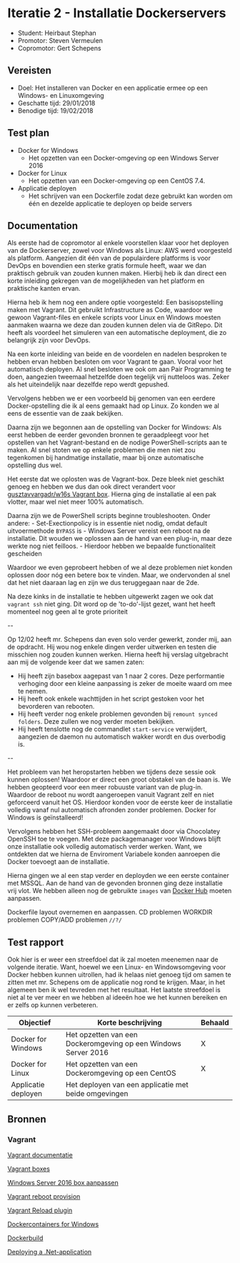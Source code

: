 # Iteratie 2 - Installatie Dockerservers

- Student: Heirbaut Stephan
- Promotor: Steven Vermeulen
- Copromotor: Gert Schepens

## Vereisten

- Doel: Het installeren van Docker en een applicatie ermee op een Windows- en Linuxomgeving
- Geschatte tijd: 29/01/2018
- Benodige tijd: 19/02/2018

## Test plan

- Docker for Windows
     - Het opzetten van een Docker-omgeving op een Windows Server 2016
- Docker for Linux
     - Het opzetten van een Docker-omgeving op een CentOS 7.4.
- Applicatie deployen
    - Het schrijven van een Dockerfile zodat deze gebruikt kan worden om één en dezelde applicatie te deployen op beide servers

## Documentation

Als eerste had de copromotor al enkele voorstellen klaar voor het deployen van de Dockerserver, zowel voor Windows als Linux:
AWS werd voorgesteld als platform. Aangezien dit één van de populairdere platforms is voor DevOps en bovendien een sterke gratis formule heeft, waar we dan praktisch gebruik van zouden kunnen maken.
Hierbij heb ik dan direct een korte inleiding gekregen van de mogelijkheden van het platform en praktische kanten ervan.

Hierna heb ik hem nog een andere optie voorgesteld:
Een basisopstelling maken met Vagrant. Dit gebruikt Infrastructure as Code, waardoor we gewoon Vagrant-files en enkele scripts voor Linux en  Windows moesten aanmaken waarna we deze dan zouden kunnen delen via de GitRepo.
Dit heeft als voordeel het simuleren van een automatische deployment, die zo belangrijk zijn voor DevOps.


Na een korte inleiding van beide en de voordelen en nadelen besproken te hebben ervan hebben besloten om voor Vagrant te gaan. Vooral voor het automatisch deployen.
Al snel besloten we ook om aan Pair Programming te doen, aangezien tweemaal hetzelfde doen tegelijk vrij nutteloos was. Zeker als het uiteindelijk naar dezelfde repo werdt gepushed.


Vervolgens hebben we er een voorbeeld bij genomen van een eerdere Docker-opstelling die ik al eens gemaakt had op Linux.
Zo konden we al eens de essentie van de zaak bekijken.


Daarna zijn we begonnen aan de opstelling van Docker for Windows:
Als eerst hebben de eerder gevonden bronnen te geraadpleegt voor het opstellen van het Vagrant-bestand en de nodige PowerShell-scripts aan te maken.
Al snel stoten we op enkele problemen die men niet zou tegenkomen bij handmatige installatie, maar bij onze automatische opstelling dus wel.

Het eerste dat we oplosten was de Vagrant-box. Deze bleek niet geschikt genoeg en hebben we dus dan ook direct verandert voor [gusztavvargadr/w16s Vagrant box](https://app.vagrantup.com/gusztavvargadr/boxes/w16s).
Hierna ging de installatie al een pak vlotter, maar wel niet meer 100% automatisch.

Daarna zijn we de PowerShell scripts beginne troubleshooten. Onder andere:
    - Set-Exectionpolicy is in essentie niet nodig, omdat default uitvoermethode `BYPASS` is
    - Windows Server vereist een reboot na de installatie. Dit wouden we oplossen aan de hand van een plug-in, maar deze werkte nog niet feilloos.
    - Hierdoor hebben we bepaalde functionaliteit gescheiden
    
Waardoor we even geprobeert hebben of we al deze problemen niet konden oplossen door nóg een betere box te vinden.
Maar, we ondervonden al snel dat het niet daaraan lag en zijn we dus teruggegaan naar de 2de.

Na deze kinks in de installatie te hebben uitgewerkt zagen we ook dat `vagrant ssh` niet ging. Dit word op de 'to-do'-lijst gezet, want het heeft momenteel nog geen al te grote prioriteit

--

Op 12/02 heeft mr. Schepens dan even solo verder gewerkt, zonder mij, aan de opdracht. Hij wou nog enkele dingen verder uitwerken en testen die misschien nog zouden kunnen werken.
Hierna heeft hij verslag uitgebracht aan mij de volgende keer dat we samen zaten:
- Hij heeft zijn basebox aagepast van 1 naar 2 cores. Deze performantie verhoging door een kleine aanpassing is zeker de moeite waard om mee te nemen.
- Hij heeft ook enkele wachttijden in het script gestoken voor het bevorderen van rebooten.
- Hij heeft verder nog enkele problemen gevonden bij `remount synced folders`. Deze zullen we nog verder moeten bekijken.
- Hij heeft tenslotte nog de commandlet `start-service` verwijdert, aangezien de daemon nu automatisch wakker wordt en dus overbodig is.

--

Het probleem van het heropstarten hebben we tijdens deze sessie ook kunnen oplossen! Waardoor er direct een groot obstakel van de baan is.
We hebben geopteerd voor een meer robuuste variant van de plug-in. Waardoor de reboot nu wordt aangeroepen vanuit Vagrant zelf en niet geforceerd vanuit het OS.
Hierdoor konden voor de eerste keer de installatie volledig vanaf nul automatisch afronden zonder problemen. Docker for Windows is geïnstalleerd!

Vervolgens hebben het SSH-probleem aangemaakt door via Chocolatey OpenSSH toe te voegen. Met deze packagemanager voor Windows blijft onze installatie ook volledig automatisch verder werken.
Want, we ontdekten dat we hierna de Enviroment Variabele konden aanroepen die Docker toevoegt aan de installatie.

Hierna gingen we al een stap verder en deployden we een eerste container met MSSQL.
Aan de hand van de gevonden bronnen ging deze installatie vrij vlot. We hebben alleen nog de gebruikte `images` van [Docker Hub](https://hub.docker.com/) moeten aanpassen.

Dockerfile layout overnemen en aanpassen.
CD problemen
WORKDIR problemen
COPY/ADD problemen `//?/`

## Test rapport

Ook hier is er weer een streefdoel dat ik zal moeten meenemen naar de volgende iteratie. Want, hoewel we een Linux- en Windowsomgeving voor Docker hebben kunnen uitrollen, had ik helaas niet genoeg tijd om samen te zitten met mr. Schepens om de applicatie nog rond te krijgen.
Maar, in het algemeen ben ik wel tevreden met het resultaat. Het laatste streefdoel is niet al te ver meer en we hebben al ideeën hoe we het kunnen bereiken en er zelfs op kunnen verbeteren.

|Objectief|Korte beschrijving|Behaald|
|---------|------------------|-------|
|Docker for Windows|Het opzetten van een Dockeromgeving op een Windows Server 2016|X|
|Docker for Linux|Het opzetten van een Dockeromgeving op een CentOS|X|
|Applicatie deployen|Het deployen van een applicatie met beide omgevingen||

## Bronnen
### Vagrant

[Vagrant documentatie](https://www.vagrantup.com/docs/index.html)

[Vagrant boxes](https://app.vagrantup.com/boxes/search)

[Windows Server 2016 box aanpassen](https://app.vagrantup.com/mwrock/boxes/Windows2016)

[Vagrant reboot provision](https://github.com/exratione/vagrant-provision-reboot)

[Vagrant Reload plugin](https://github.com/aidanns/vagrant-reload)

[Dockercontainers for Windows](https://docs.microsoft.com/en-us/virtualization/windowscontainers/manage-docker/manage-windows-dockerfile)

[Dockerbuild](https://docs.docker.com/engine/reference/commandline/build/#examples)

[Deploying a .Net-application](https://stormpath.com/blog/tutorial-deploy-asp-net-core-on-linux-with-docker)